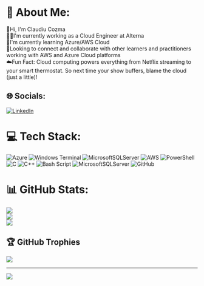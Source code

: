 # 💫 About Me:
👋Hi, I'm Claudiu Cozma<br>👨‍💻I'm currently working as a Cloud Engineer at Alterna<br>🌱I'm currently learning Azure/AWS Cloud<br>🤝Looking to connect and collaborate with other learners and practitioners working with AWS and Azure Cloud platforms<br>☁️Fun Fact: Cloud computing powers everything from Netflix streaming to your smart thermostat. So next time your show buffers, blame the cloud (just a little)!<br>


## 🌐 Socials:
[![LinkedIn](https://img.shields.io/badge/LinkedIn-%230077B5.svg?logo=linkedin&logoColor=white)](https://linkedin.com/in/https://www.linkedin.com/in/about-claudiu/) 

# 💻 Tech Stack:
![Azure](https://img.shields.io/badge/azure-%230072C6.svg?style=for-the-badge&logo=microsoftazure&logoColor=white) ![Windows Terminal](https://img.shields.io/badge/Windows%20Terminal-%234D4D4D.svg?style=for-the-badge&logo=windows-terminal&logoColor=white) ![MicrosoftSQLServer](https://img.shields.io/badge/Microsoft%20SQL%20Server-CC2927?style=for-the-badge&logo=microsoft%20sql%20server&logoColor=white) ![AWS](https://img.shields.io/badge/AWS-%23FF9900.svg?style=for-the-badge&logo=amazon-aws&logoColor=white) ![PowerShell](https://img.shields.io/badge/PowerShell-%235391FE.svg?style=for-the-badge&logo=powershell&logoColor=white) ![C](https://img.shields.io/badge/c-%2300599C.svg?style=for-the-badge&logo=c&logoColor=white) ![C++](https://img.shields.io/badge/c++-%2300599C.svg?style=for-the-badge&logo=c%2B%2B&logoColor=white) ![Bash Script](https://img.shields.io/badge/bash_script-%23121011.svg?style=for-the-badge&logo=gnu-bash&logoColor=white) ![MicrosoftSQLServer](https://img.shields.io/badge/Microsoft%20SQL%20Server-CC2927?style=for-the-badge&logo=microsoft%20sql%20server&logoColor=white) ![GitHub](https://img.shields.io/badge/github-%23121011.svg?style=for-the-badge&logo=github&logoColor=white)
# 📊 GitHub Stats:
![](https://github-readme-stats.vercel.app/api?username=IAmClaudiu&theme=dark&hide_border=false&include_all_commits=false&count_private=false)<br/>
![](https://nirzak-streak-stats.vercel.app/?user=IAmClaudiu&theme=dark&hide_border=false)<br/>
![](https://github-readme-stats.vercel.app/api/top-langs/?username=IAmClaudiu&theme=dark&hide_border=false&include_all_commits=false&count_private=false&layout=compact)

## 🏆 GitHub Trophies
![](https://github-profile-trophy.vercel.app/?username=IAmClaudiu&theme=radical&no-frame=false&no-bg=false&margin-w=4)

---
[![](https://visitcount.itsvg.in/api?id=IAmClaudiu&icon=0&color=0)](https://visitcount.itsvg.in)

<!-- Proudly created with GPRM ( https://gprm.itsvg.in ) -->
